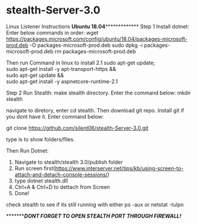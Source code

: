 # stealth-Server-3.0




Linux Listener Instructions 
************Ubuntu 18.04*************************
Step 1 Install dotnet:
Enter below commands in order:
wget https://packages.microsoft.com/config/ubuntu/18.04/packages-microsoft-prod.deb -O packages-microsoft-prod.deb
sudo dpkg -i packages-microsoft-prod.deb
rm packages-microsoft-prod.deb

Then run Command in linux to install 2.1
sudo apt-get update; \
  sudo apt-get install -y apt-transport-https && \
  sudo apt-get update && \
  sudo apt-get install -y aspnetcore-runtime-2.1

Step 2 Run Stealth:
make stealth directory. Enter the command below:
mkdir stealth

navigate to diretory, enter cd stealth. Then download git repo. Install git if you dont have it. Enter command below:

git clone https://github.com/silent06/stealth-Server-3.0.git

type ls to show folders/files. 

Then Run Dotnet:
1) Navigate to stealth/stealth 3.0/publish folder
2) Run screen first(https://www.interserver.net/tips/kb/using-screen-to-attach-and-detach-console-sessions/)
3) type dotnet stealth.dll
4) Ctrl+A & Ctrl+D to dettach from Screen
5) Done!

check stealth to see if its still running with either ps -aux or netstat -tulpn


**************DONT FORGET TO OPEN STEALTH PORT THROUGH FIREWALL!*******
